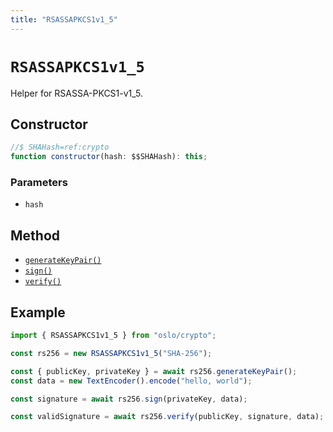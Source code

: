 ```yaml
---
title: "RSASSAPKCS1v1_5"
---
```


# `RSASSAPKCS1v1_5`

Helper for RSASSA-PKCS1-v1_5.

## Constructor

```ts
//$ SHAHash=ref:crypto
function constructor(hash: $$SHAHash): this;
```

### Parameters

- `hash`

## Method

- [`generateKeyPair()`](ref:crypto/RSASSAPKCS1v1_5)
- [`sign()`](ref:crypto/RSASSAPKCS1v1_5)
- [`verify()`](ref:crypto/RSASSAPKCS1v1_5)

## Example

```ts
import { RSASSAPKCS1v1_5 } from "oslo/crypto";

const rs256 = new RSASSAPKCS1v1_5("SHA-256");

const { publicKey, privateKey } = await rs256.generateKeyPair();
const data = new TextEncoder().encode("hello, world");

const signature = await rs256.sign(privateKey, data);

const validSignature = await rs256.verify(publicKey, signature, data);
```
